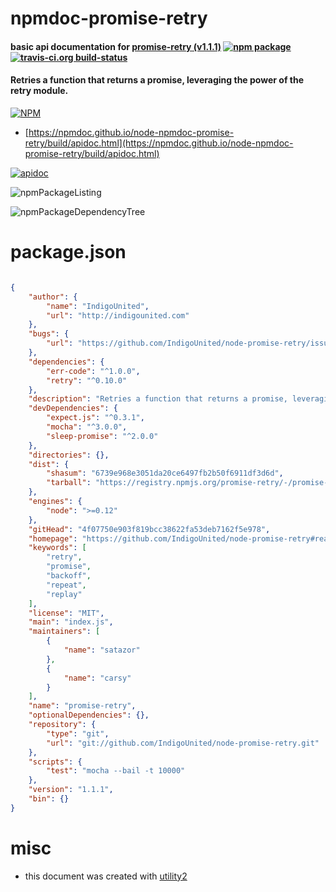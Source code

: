 # npmdoc-promise-retry

#### basic api documentation for  [promise-retry (v1.1.1)](https://github.com/IndigoUnited/node-promise-retry#readme)  [![npm package](https://img.shields.io/npm/v/npmdoc-promise-retry.svg?style=flat-square)](https://www.npmjs.org/package/npmdoc-promise-retry) [![travis-ci.org build-status](https://api.travis-ci.org/npmdoc/node-npmdoc-promise-retry.svg)](https://travis-ci.org/npmdoc/node-npmdoc-promise-retry)

#### Retries a function that returns a promise, leveraging the power of the retry module.

[![NPM](https://nodei.co/npm/promise-retry.png?downloads=true&downloadRank=true&stars=true)](https://www.npmjs.com/package/promise-retry)

- [https://npmdoc.github.io/node-npmdoc-promise-retry/build/apidoc.html](https://npmdoc.github.io/node-npmdoc-promise-retry/build/apidoc.html)

[![apidoc](https://npmdoc.github.io/node-npmdoc-promise-retry/build/screenCapture.buildCi.browser.%252Ftmp%252Fbuild%252Fapidoc.html.png)](https://npmdoc.github.io/node-npmdoc-promise-retry/build/apidoc.html)

![npmPackageListing](https://npmdoc.github.io/node-npmdoc-promise-retry/build/screenCapture.npmPackageListing.svg)

![npmPackageDependencyTree](https://npmdoc.github.io/node-npmdoc-promise-retry/build/screenCapture.npmPackageDependencyTree.svg)



# package.json

```json

{
    "author": {
        "name": "IndigoUnited",
        "url": "http://indigounited.com"
    },
    "bugs": {
        "url": "https://github.com/IndigoUnited/node-promise-retry/issues/"
    },
    "dependencies": {
        "err-code": "^1.0.0",
        "retry": "^0.10.0"
    },
    "description": "Retries a function that returns a promise, leveraging the power of the retry module.",
    "devDependencies": {
        "expect.js": "^0.3.1",
        "mocha": "^3.0.0",
        "sleep-promise": "^2.0.0"
    },
    "directories": {},
    "dist": {
        "shasum": "6739e968e3051da20ce6497fb2b50f6911df3d6d",
        "tarball": "https://registry.npmjs.org/promise-retry/-/promise-retry-1.1.1.tgz"
    },
    "engines": {
        "node": ">=0.12"
    },
    "gitHead": "4f07750e903f819bcc38622fa53deb7162f5e978",
    "homepage": "https://github.com/IndigoUnited/node-promise-retry#readme",
    "keywords": [
        "retry",
        "promise",
        "backoff",
        "repeat",
        "replay"
    ],
    "license": "MIT",
    "main": "index.js",
    "maintainers": [
        {
            "name": "satazor"
        },
        {
            "name": "carsy"
        }
    ],
    "name": "promise-retry",
    "optionalDependencies": {},
    "repository": {
        "type": "git",
        "url": "git://github.com/IndigoUnited/node-promise-retry.git"
    },
    "scripts": {
        "test": "mocha --bail -t 10000"
    },
    "version": "1.1.1",
    "bin": {}
}
```



# misc
- this document was created with [utility2](https://github.com/kaizhu256/node-utility2)
